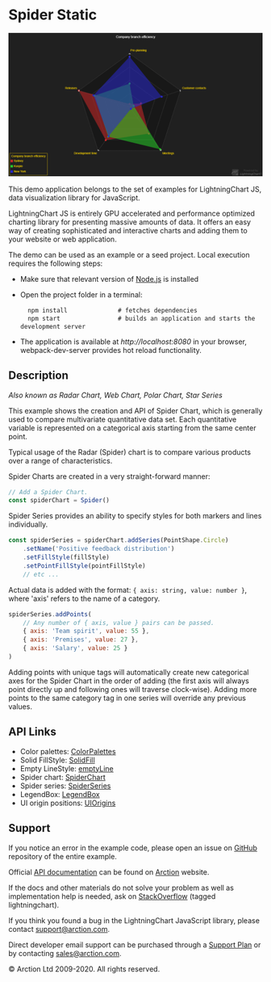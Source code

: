 # Spider Static

![Spider Static](spiderStatic.png)

This demo application belongs to the set of examples for LightningChart JS, data visualization library for JavaScript.

LightningChart JS is entirely GPU accelerated and performance optimized charting library for presenting massive amounts of data. It offers an easy way of creating sophisticated and interactive charts and adding them to your website or web application.

The demo can be used as an example or a seed project. Local execution requires the following steps:

- Make sure that relevant version of [Node.js](https://nodejs.org/en/download/) is installed
- Open the project folder in a terminal:

        npm install              # fetches dependencies
        npm start                # builds an application and starts the development server

- The application is available at *http://localhost:8080* in your browser, webpack-dev-server provides hot reload functionality.


## Description

*Also known as Radar Chart, Web Chart, Polar Chart, Star Series*

This example shows the creation and API of Spider Chart, which is generally used to compare multivariate quantitative data set. Each quantitative variable is represented on a categorical axis starting from the same center point.

Typical usage of the Radar (Spider) chart is to compare various products over a range of characteristics.

Spider Charts are created in a very straight-forward manner:

```javascript
// Add a Spider Chart.
const spiderChart = Spider()
```

Spider Series provides an ability to specify styles for both markers and lines individually.

```javascript
const spiderSeries = spiderChart.addSeries(PointShape.Circle)
    .setName('Positive feedback distribution')
    .setFillStyle(fillStyle)
    .setPointFillStyle(pointFillStyle)
    // etc ...
```

Actual data is added with the format: `{ axis: string, value: number }`, where 'axis' refers to the name of a category.

```javascript
spiderSeries.addPoints(
    // Any number of { axis, value } pairs can be passed.
    { axis: 'Team spirit', value: 55 },
    { axis: 'Premises', value: 27 },
    { axis: 'Salary', value: 25 }
)
```

Adding points with unique tags will automatically create new categorical axes for the Spider Chart in the order of adding (the first axis will always point directly up and following ones will traverse clock-wise). Adding more points to the same category tag in one series will override any previous values.


## API Links

* Color palettes: [ColorPalettes]
* Solid FillStyle: [SolidFill]
* Empty LineStyle: [emptyLine]
* Spider chart: [SpiderChart]
* Spider series: [SpiderSeries]
* LegendBox: [LegendBox]
* UI origin positions: [UIOrigins]


## Support

If you notice an error in the example code, please open an issue on [GitHub][0] repository of the entire example.

Official [API documentation][1] can be found on [Arction][2] website.

If the docs and other materials do not solve your problem as well as implementation help is needed, ask on [StackOverflow][3] (tagged lightningchart).

If you think you found a bug in the LightningChart JavaScript library, please contact support@arction.com.

Direct developer email support can be purchased through a [Support Plan][4] or by contacting sales@arction.com.

[0]: https://github.com/Arction/
[1]: https://www.arction.com/lightningchart-js-api-documentation/
[2]: https://www.arction.com
[3]: https://stackoverflow.com/questions/tagged/lightningchart
[4]: https://www.arction.com/support-services/

© Arction Ltd 2009-2020. All rights reserved.


[ColorPalettes]: https://www.arction.com/lightningchart-js-api-documentation/v1.3.0/globals.html#colorpalettes
[SolidFill]: https://www.arction.com/lightningchart-js-api-documentation/v1.3.0/classes/solidfill.html
[emptyLine]: https://www.arction.com/lightningchart-js-api-documentation/v1.3.0/globals.html#emptyline
[SpiderChart]: https://www.arction.com/lightningchart-js-api-documentation/v1.3.0/classes/spiderchart.html
[SpiderSeries]: https://www.arction.com/lightningchart-js-api-documentation/v1.3.0/classes/spiderseries.html
[LegendBox]: https://www.arction.com/lightningchart-js-api-documentation/v1.3.0/classes/chartxy.html#addlegendbox
[UIOrigins]: https://www.arction.com/lightningchart-js-api-documentation/v1.3.0/globals.html#uiorigins


